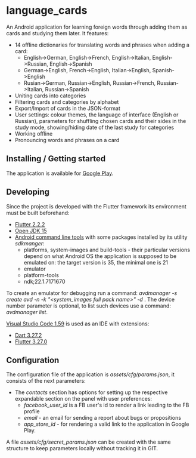 # language_cards

An Android application for learning foreign words through adding them as cards and studying them later. It features:

* 14 offline dictionaries for translating words and phrases when adding a card: 
  * English->German, English->French, English->Italian, English->Russian, English->Spanish
  * German->English, French->English, Italian->English, Spanish->English
  * Rusian->German, Russian->English, Russian->French, Russian->Italian, Russian->Spanish
* Uniting cards into categories
* Filtering cards and categories by alphabet
* Export/Import of cards in the JSON-format
* User settings: colour themes, the language of interface (English or Russian), parameters for shuffling chosen cards and their sides in the study mode, showing/hiding date of the last study for categories
* Working offline
* Pronouncing words and phrases on a card

## Installing / Getting started

The application is available for [Google Play](https://play.google.com/store/apps/details?id=language.cards.app).

## Developing

Since the project is developed with the Flutter framework its environment must be built beforehand:
* [Flutter 2.2.2](https://flutter.dev/docs/get-started/install)
* [Open JDK 15](http://jdk.java.net/java-se-ri/15)
* [Android command line tools](https://developer.android.com/studio#downloads) with some packages installed by its utility *sdkmanger*:
  * platforms, system-images and build-tools - their particular versions depend on what Android OS the application is supposed to be emulated on: the target version is 35, the minimal one is 21
  * emulator
  * platform-tools
  * ndk;22.1.7171670

To create an emulator for debugging run a command: *avdmanager -s create avd -n <emulator name> -k "<system_images full pack name>" -d <device number>*.
The device number parameter is optional, to list such devices use a command: *avdmanager list*.

[Visual Studio Code 1.59](https://code.visualstudio.com/updates/v1_59) is used as an IDE with extensions:
* [Dart 3.27.2](https://marketplace.visualstudio.com/items?itemName=Dart-Code.dart-code)
* [Flutter 3.27.0](https://marketplace.visualstudio.com/items?itemName=Dart-Code.flutter)

 ## Configuration
 
 The configuration file of the application is *assets/cfg/params.json*, it consists of the next parameters:
* The *contacts* section has options for setting up the respective expandable section on the panel with user preferences:
  * *facebook_user_id* is a FB user's id to render a link leading to the FB profile
  * *email* - an email for sending a report about bugs or propositions
  * *app_store_id* - for rendering a valid link to the application in Google Play.
 
 A file *assets/cfg/secret_params.json* can be created with the same structure to keep parameters locally without tracking it in GIT.
